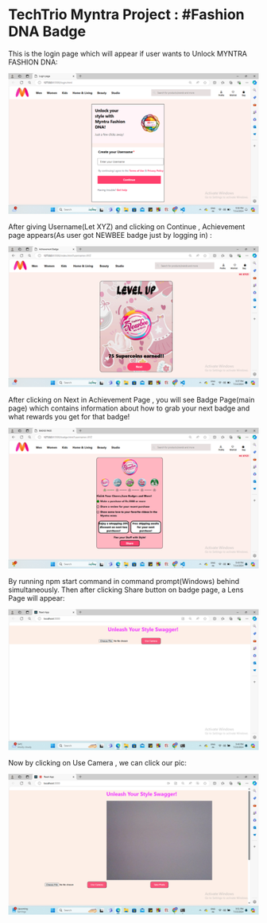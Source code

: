# TechTrio Myntra Project : #Fashion DNA Badge

This is the login page which will appear if user wants to Unlock MYNTRA FASHION DNA:

![This is the login page which will appear if user wants to Unlock MYNTRA FASHION DNA:](login.png)

After giving Username(Let XYZ) and clicking on Continue , Achievement page appears(As user got NEWBEE badge just by logging in) :

![This is achievement page](achieve.png)

After clicking on Next in Achievement Page , you will see Badge Page(main page) which contains information about how to grab your next badge and what rewards you get for that badge!

![This is the Badge Page](badgepage.png)


By running npm start command in command prompt(Windows) behind simultaneously.
Then after clicking Share button on badge page, a Lens Page will appear:

![This is the Lens Page](camera.png)

Now by clicking on Use Camera , we can click our pic:

![This is the pic capture page](pic.png)


